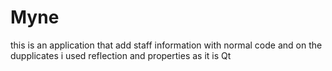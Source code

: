 # Myne
this is an application that add staff information with normal code and on the dupplicates i used reflection and properties as it is Qt

